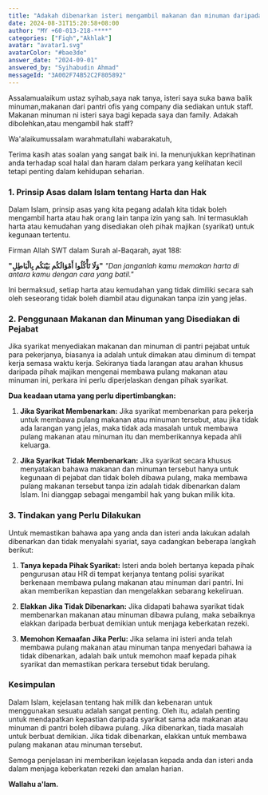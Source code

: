 ```yaml
---
title: "Adakah dibenarkan isteri mengambil makanan dan minuman daripada pantri pejabat untuk keluarga?"
date: 2024-08-31T15:20:58+08:00
author: "MY +60-013-218-****"
categories: ["Fiqh","Akhlak"]
avatar: "avatar1.svg"
avatarColor: "#bae3de"
answer_date: "2024-09-01"
answered_by: "Syihabudin Ahmad"
messageId: "3A002F74B52C2F805892"
---
```


Assalamualaikum ustaz syihab,saya nak tanya, isteri saya suka bawa balik minuman,makanan dari pantri ofis yang company dia sediakan untuk staff. Makanan minuman ni isteri saya bagi kepada saya dan family. Adakah dibolehkan,atau mengambil hak staff?

<!--more-->

Wa'alaikumussalam warahmatullahi wabarakatuh,

Terima kasih atas soalan yang sangat baik ini. Ia menunjukkan keprihatinan anda terhadap soal halal dan haram dalam perkara yang kelihatan kecil tetapi penting dalam kehidupan seharian.

### 1. **Prinsip Asas dalam Islam tentang Harta dan Hak**

Dalam Islam, prinsip asas yang kita pegang adalah kita tidak boleh mengambil harta atau hak orang lain tanpa izin yang sah. Ini termasuklah harta atau kemudahan yang disediakan oleh pihak majikan (syarikat) untuk kegunaan tertentu.

Firman Allah SWT dalam Surah al-Baqarah, ayat 188:

**"وَلَا تَأْكُلُوا أَمْوَالَكُم بَيْنَكُم بِالْبَاطِلِ"**
_"Dan janganlah kamu memakan harta di antara kamu dengan cara yang batil."_

Ini bermaksud, setiap harta atau kemudahan yang tidak dimiliki secara sah oleh seseorang tidak boleh diambil atau digunakan tanpa izin yang jelas.

### 2. **Penggunaan Makanan dan Minuman yang Disediakan di Pejabat**

Jika syarikat menyediakan makanan dan minuman di pantri pejabat untuk para pekerjanya, biasanya ia adalah untuk dimakan atau diminum di tempat kerja semasa waktu kerja. Sekiranya tiada larangan atau arahan khusus daripada pihak majikan mengenai membawa pulang makanan atau minuman ini, perkara ini perlu diperjelaskan dengan pihak syarikat.

**Dua keadaan utama yang perlu dipertimbangkan:**

1. **Jika Syarikat Membenarkan:** Jika syarikat membenarkan para pekerja untuk membawa pulang makanan atau minuman tersebut, atau jika tidak ada larangan yang jelas, maka tidak ada masalah untuk membawa pulang makanan atau minuman itu dan memberikannya kepada ahli keluarga.

2. **Jika Syarikat Tidak Membenarkan:** Jika syarikat secara khusus menyatakan bahawa makanan dan minuman tersebut hanya untuk kegunaan di pejabat dan tidak boleh dibawa pulang, maka membawa pulang makanan tersebut tanpa izin adalah tidak dibenarkan dalam Islam. Ini dianggap sebagai mengambil hak yang bukan milik kita.

### 3. **Tindakan yang Perlu Dilakukan**

Untuk memastikan bahawa apa yang anda dan isteri anda lakukan adalah dibenarkan dan tidak menyalahi syariat, saya cadangkan beberapa langkah berikut:

1. **Tanya kepada Pihak Syarikat:** Isteri anda boleh bertanya kepada pihak pengurusan atau HR di tempat kerjanya tentang polisi syarikat berkenaan membawa pulang makanan atau minuman dari pantri. Ini akan memberikan kepastian dan mengelakkan sebarang kekeliruan.

2. **Elakkan Jika Tidak Dibenarkan:** Jika didapati bahawa syarikat tidak membenarkan makanan atau minuman dibawa pulang, maka sebaiknya elakkan daripada berbuat demikian untuk menjaga keberkatan rezeki.

3. **Memohon Kemaafan Jika Perlu:** Jika selama ini isteri anda telah membawa pulang makanan atau minuman tanpa menyedari bahawa ia tidak dibenarkan, adalah baik untuk memohon maaf kepada pihak syarikat dan memastikan perkara tersebut tidak berulang.

### Kesimpulan

Dalam Islam, kejelasan tentang hak milik dan kebenaran untuk menggunakan sesuatu adalah sangat penting. Oleh itu, adalah penting untuk mendapatkan kepastian daripada syarikat sama ada makanan atau minuman di pantri boleh dibawa pulang. Jika dibenarkan, tiada masalah untuk berbuat demikian. Jika tidak dibenarkan, elakkan untuk membawa pulang makanan atau minuman tersebut.

Semoga penjelasan ini memberikan kejelasan kepada anda dan isteri anda dalam menjaga keberkatan rezeki dan amalan harian.

**Wallahu a'lam.**
